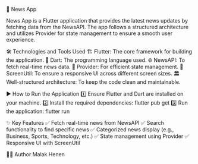 📰 News App

News App is a Flutter application that provides the latest news updates by fetching data from the NewsAPI.
The app follows a structured architecture and utilizes Provider for state management to ensure a smooth user experience.

🛠️ Technologies and Tools Used
🏗 Flutter: The core framework for building the application.
📝 Dart: The programming language used.
🌐 NewsAPI: To fetch real-time news data.
🔄 Provider: For efficient state management.
📱 ScreenUtil: To ensure a responsive UI across different screen sizes.
🏛 Well-structured architecture: To keep the code clean and maintainable.

▶️ How to Run the Application
1️⃣ Ensure Flutter and Dart are installed on your machine.
2️⃣ Install the required dependencies:
flutter pub get
3️⃣ Run the application:
flutter run

✨ Key Features
✅ Fetch real-time news from NewsAPI
✅ Search functionality to find specific news
✅ Categorized news display (e.g., Business, Sports, Technology, etc.)
✅ State management using Provider
✅ Responsive UI with ScreenUtil

👨‍💻 Author
Malak Henen
